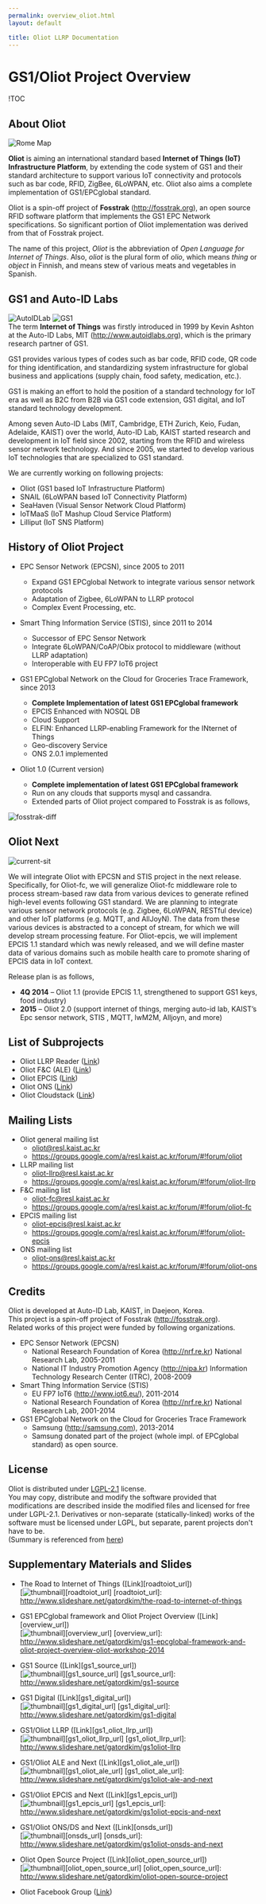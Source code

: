 ```yaml
---
permalink: overview_oliot.html
layout: default

title: Oliot LLRP Documentation
---
```

<!--
[English](http://www.google.com) [한국어](http://www.google.com)
-->
GS1/Oliot Project Overview
==========================

<!--
Table of Contents
-----------------
  * [About Oliot](#about-oliot)
  * [GS1 and Auto-ID Labs](#gs1-and-auto-id-labs)
  * [List of Subprojects](#list-of-subprojects)
  * [Mailing Lists](#mailing-lists)
  * [Credits](#credits)
  * [License](#license)
  * [Supplementary Materials](#supplementary-materials)
 -->
!TOC

About Oliot
-----------
![Rome Map](http://gs1oliot.github.io/oliot/images/rome_map.jpg)

**Oliot** is aiming an international standard based **Internet of Things (IoT) Infrastructure Platform**, by extending the code system of GS1 and their standard architecture to support various IoT connectivity and protocols such as bar code, RFID, ZigBee, 6LoWPAN, etc. Oliot  also aims a complete implementation of GS1/EPCglobal standard.

Oliot is a spin-off project of **Fosstrak** (http://fosstrak.org), an open source RFID software platform that implements the GS1 EPC Network specifications. So significant portion of Oliot implementation was derived from that of Fosstrak project.

The name of this project, *Oliot* is the abbreviation of *Open Language for Internet of Things*. Also, *oliot* is the plural form of *olio*, which means *thing* or *object* in Finnish, and means stew of various meats and vegetables in Spanish.


GS1 and Auto-ID Labs
--------------------
![AutoIDLab](images/Auto-IDLabsLogo.png)  ![GS1](images/gs1-epcglobal.png)  
The term **Internet of Things** was firstly introduced in 1999 by Kevin Ashton at the Auto-ID Labs, MIT (http://www.autoidlabs.org), which is the primary research partner of GS1.

GS1 provides various types of codes such as bar code, RFID code, QR code for thing identification, and standardizing system infrastructure for global business and applications (supply chain, food safety, medication, etc.).

GS1 is making an effort to hold the position of a standard technology for IoT era as well as B2C from B2B via GS1 code extension, GS1 digital, and IoT standard technology development.

Among seven Auto-ID Labs (MIT, Cambridge, ETH Zurich, Keio, Fudan, Adelaide, KAIST) over the world, Auto-ID Lab, KAIST started research and development in IoT field since 2002, starting from the RFID and wireless sensor network technology. And since 2005, we started to develop various IoT technologies that are specialized to GS1 standard.

We are currently working on following projects:

 * Oliot (GS1 based IoT Infrastructure Platform)
 * SNAIL (6LoWPAN based IoT Connectivity Platform)
 * SeaHaven (Visual Sensor Network Cloud Platform)
 * IoTMaaS (IoT Mashup Cloud Service Platform)
 * Lilliput (IoT SNS Platform)

History of Oliot Project
------------------------
 * EPC Sensor Network (EPCSN), since 2005 to 2011
   * Expand GS1 EPCglobal Network to integrate various sensor network protocols
   * Adaptation of Zigbee, 6LoWPAN to LLRP protocol
   * Complex Event Processing, etc.

 * Smart Thing Information Service (STIS), since 2011 to 2014
   * Successor of EPC Sensor Network
   * Integrate 6LoWPAN/CoAP/Obix protocol to middleware (without LLRP adaptation)
   * Interoperable with EU FP7 IoT6 project

 * GS1 EPCglobal Network on the Cloud for Groceries Trace Framework, since 2013
   * **Complete Implementation of latest GS1 EPCglobal framework**
   * EPCIS Enhanced with NOSQL DB
   * Cloud Support
   * ELFIN: Enhanced LLRP-enabling Framework for the INternet of Things
   * Geo-discovery Service
   * ONS 2.0.1 implemented

 * Oliot 1.0 (Current version)
   * **Complete implementation of latest GS1 EPCglobal framework**
   * Run on any clouds that supports mysql and cassandra.
   * Extended parts of Oliot project compared to Fosstrak is as follows,

![fosstrak-diff](images/fosstrak-diff-table.png)

Oliot Next
---------- 

![current-sit](images/current-sit.png)

We will integrate Oliot with EPCSN and STIS project in the next release. Specifically, for Oliot-fc, we will generalize Oliot-fc middleware role to process stream-based raw data from various devices to generate refined high-level events following GS1 standard. We are planning to integrate various sensor network protocols (e.g. Zigbee, 6LoWPAN, RESTful device) and other IoT platforms (e.g. MQTT, and AllJoyN). The data from these various devices is abstracted to a concept of stream, for which we will develop stream processing feature. For Oliot-epcis, we will implement EPCIS 1.1 standard which was newly released, and we will define master data of various domains such as mobile health care to promote sharing of EPCIS data in IoT context.

Release plan is as follows,

 * **4Q 2014** – Oliot 1.1 (provide EPCIS 1.1, strengthened to support GS1 keys, food industry)
 * **2015** – Oliot 2.0 (support internet of things, merging auto-id lab, KAIST’s Epc sensor network, STIS , MQTT, lwM2M, Alljoyn, and more)

List of Subprojects
-------------------
 * Oliot LLRP Reader ([Link](https://github.com/gs1oliot/oliot-llrp))
 * Oliot F&C (ALE) ([Link](https://github.com/gs1oliot/oliot-fc))
 * Oliot EPCIS ([Link](https://github.com/gs1oliot/oliot-epcis))
 * Oliot ONS ([Link](https://github.com/gs1oliot/oliot-ons))
 * Oliot Cloudstack ([Link](https://github.com/gs1oliot/oliot-cloudstack))


Mailing Lists
-------------
 * Oliot general mailing list
   * oliot@resl.kaist.ac.kr
   * https://groups.google.com/a/resl.kaist.ac.kr/forum/#!forum/oliot
 * LLRP mailing list
   * oliot-llrp@resl.kaist.ac.kr
   * https://groups.google.com/a/resl.kaist.ac.kr/forum/#!forum/oliot-llrp
 * F&C mailing list
   * oliot-fc@resl.kaist.ac.kr
   * https://groups.google.com/a/resl.kaist.ac.kr/forum/#!forum/oliot-fc
 * EPCIS mailing list
   * oliot-epcis@resl.kaist.ac.kr
   * https://groups.google.com/a/resl.kaist.ac.kr/forum/#!forum/oliot-epcis
 * ONS mailing list
   * oliot-ons@resl.kaist.ac.kr
   * https://groups.google.com/a/resl.kaist.ac.kr/forum/#!forum/oliot-ons

Credits
-------
Oliot is developed at Auto-ID Lab, KAIST, in Daejeon, Korea.  
This project is a spin-off project of Fosstrak (http://fosstrak.org).  
Related works of this project were funded by following organizations.

 * EPC Sensor Network (EPCSN)
   * National Research Foundation of Korea (http://nrf.re.kr) National Research Lab, 2005-2011
   * National IT Industry Promotion Agency (http://nipa.kr) Information Technology Research Center (ITRC), 2008-2009
 * Smart Thing Information Service (STIS)
   * EU FP7 IoT6 (http://www.iot6.eu/), 2011-2014
   * National Research Foundation of Korea (http://nrf.re.kr) National Research Lab, 2001-2014
 * GS1 EPCglobal Network on the Cloud for Groceries Trace Framework
   * Samsung (http://samsung.com), 2013-2014
   * Samsung donated part of the project (whole impl. of EPCglobal standard) as open source.


License
-------
Oliot is distributed under [LGPL-2.1](https://www.gnu.org/licenses/old-licenses/lgpl-2.1.html) license.  
You may copy, distribute and modify the software provided that modifications are described inside the modified files and licensed for free under LGPL-2.1.  Derivatives or non-separate (statically-linked) works of the software must be licensed under LGPL, but separate, parent projects don't have to be.  
(Summary is referenced from [here](https://tldrlegal.com/license/gnu-lesser-general-public-license-v2.1-&#40;lgpl-2.1&#41;))


Supplementary Materials and Slides
----------------------------------
 * The Road to Internet of Things ([Link][roadtoiot_url])  
[![thumbnail](http://gs1oliot.github.io/oliot/images/slide_summary/sum_the_road_to_internet_of_things.jpg)][roadtoiot_url]
[roadtoiot_url]: http://www.slideshare.net/gatordkim/the-road-to-internet-of-things

 * GS1 EPCglobal framework and Oliot Project Overview ([Link][overview_url])  
[![thumbnail](http://gs1oliot.github.io/oliot/images/slide_summary/sum_gs1_epcglobal_framework_and_oliot_project_overview.jpg)][overview_url]
[overview_url]: http://www.slideshare.net/gatordkim/gs1-epcglobal-framework-and-oliot-project-overview-oliot-workshop-2014

 * GS1 Source ([Link][gs1_source_url])  
[![thumbnail](http://gs1oliot.github.io/oliot/images/slide_summary/sum_gs1_source.jpg)][gs1_source_url]
[gs1_source_url]: http://www.slideshare.net/gatordkim/gs1-source
 * GS1 Digital ([Link][gs1_digital_url])  
[![thumbnail](http://gs1oliot.github.io/oliot/images/slide_summary/sum_gs1_digital.jpg)][gs1_digital_url]
[gs1_digital_url]: http://www.slideshare.net/gatordkim/gs1-digital
 * GS1/Oliot LLRP ([Link][gs1_oliot_llrp_url])  
[![thumbnail](http://gs1oliot.github.io/oliot/images/slide_summary/sum_llrp.jpg)][gs1_oliot_llrp_url]
[gs1_oliot_llrp_url]: http://www.slideshare.net/gatordkim/gs1oliot-llrp
 * GS1/Oliot ALE and Next ([Link][gs1_oliot_ale_url])  
[![thumbnail](http://gs1oliot.github.io/oliot/images/slide_summary/sum_ale.jpg)][gs1_oliot_ale_url]
[gs1_oliot_ale_url]: http://www.slideshare.net/gatordkim/gs1oliot-ale-and-next
 * GS1/Oliot EPCIS and Next ([Link][gs1_epcis_url])  
[![thumbnail](http://gs1oliot.github.io/oliot/images/slide_summary/sum_epcis.jpg)][gs1_epcis_url]
[gs1_epcis_url]: http://www.slideshare.net/gatordkim/gs1oliot-epcis-and-next
 * GS1/Oliot ONS/DS and Next ([Link][onsds_url])  
[![thumbnail](http://gs1oliot.github.io/oliot/images/slide_summary/sum_ons_ds.jpg)][onsds_url]
[onsds_url]: http://www.slideshare.net/gatordkim/gs1oliot-onsds-and-next
 * Oliot Open Source Project ([Link][oliot_open_source_url])  
[![thumbnail](http://gs1oliot.github.io/oliot/images/slide_summary/sum_oliot_open_source_project.jpg)][oliot_open_source_url]
[oliot_open_source_url]: http://www.slideshare.net/gatordkim/oliot-open-source-project
 * Oliot Facebook Group ([Link](https://www.facebook.com/groups/oliot/))



